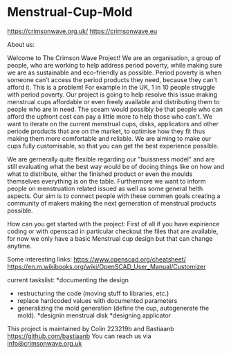 # Menstrual-Cup-Mold

https://crimsonwave.org.uk/ https://crimsonwave.eu

About us:

Welcome to The Crimson Wave Project! We are an organisation, a group of people, who are working to help address period poverty, 
while making sure we are as sustainable and eco-friendly as possible. 
Period poverty is when someone can’t access the period products they need, because they can’t afford it. 
This is a problem! For example in the UK, 1 in 10 people struggle with period poverty.
Our project is going to help resolve this issue making menstrual cups affordable or even freely available and distributing them to people who are in need. 
The sceam would possibly be that people who can afford the upfront cost can pay a little more to help those who can't. 
We want to iterate on the current menstrual cups, disks, applicators and other periode products that are on the market,
to optimise how they fit thus making them more comfortable and reliable. 
We are aiming to make our cups fully customisable, so that you can get the best experience possible.

We are gernerally quite flexible regarding our "buissness model" and are still evaluating what the best way would be of dooing things like on how and what to distribute,
either the finished product or even the moulds themselves everything is on the table.
Furthermore we want to inform people on menstruation related issued as well as some general helth aspects. 
Our aim is to connect people with these commen goals creating a community of makers making the next gerneration of menstrual products possible.

How can you get started with the project:
First of all if you have expirience coding or with openscad in particular checkout the files 
that are available, for now we only have a basic Menstrual cup design but that can change anytime.

Some interesting links:
https://www.openscad.org/cheatsheet/
https://en.m.wikibooks.org/wiki/OpenSCAD_User_Manual/Customizer

current taskslist:
*documenting the design 

* restructuring the code (moving stuff to libraries, etc.)
* replace hardcoded values with documented parameters
* generalizing the mold generation (define the cup, autogenerate the mold).
*designin menstrual disk
*designing applicator

This project is maintained by Colin 223219b and Bastiaanb https://github.com/bastiaanb
You can reach us via info@crimsonwave.org.uk
